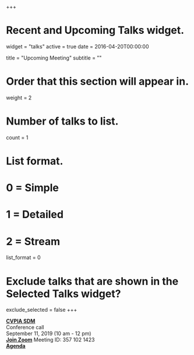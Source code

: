 +++
# Recent and Upcoming Talks widget.
widget = "talks"
active = true
date = 2016-04-20T00:00:00

title = "Upcoming Meeting"
subtitle = ""

# Order that this section will appear in.
weight = 2

# Number of talks to list.
count = 1

# List format.
#   0 = Simple
#   1 = Detailed
#   2 = Stream
list_format = 0

# Exclude talks that are shown in the Selected Talks widget?
exclude_selected = false
+++

**[CVPIA SDM](http://cvpia.scienceintegrationteam.com/meetings/)**     
Conference call     
September 11, 2019 (10 am - 12 pm)   
**[Join Zoom](https://oregonstate.zoom.us/j/3571021423    )**
Meeting ID: 357 102 1423  
**[Agenda](http://cvpia.scienceintegrationteam.com/meetings/#agenda )**